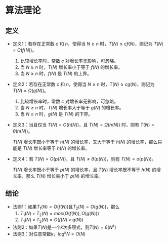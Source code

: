 # 算法理论

## 定义

- 定义1：若存在正常数 $c$ 和 $n$，使得当 $N \ge n$ 时，$T(N) \le cf(N)$，则记为 $T(N) = O(f(N))$。

  1. 比较增长率时，常数 $c$ 对增长率无影响，可忽略。
  2. 当 $N \ge n$ 时，$T(N)$ 增长率小于等于 $f(N)$ 的增长率。
  3. 当 $N \ge n$ 时，$f(N)$ 是 $T(N)$ 的上界。

- 定义2：若存在正常数 $c$ 和 $n$，使得当 $N \ge n$ 时，$T(N) \ge cg(N)$，则记为 $T(N) = \Omega(g(N))$。

  1. 比较增长率时，常数 $c$ 对增长率无影响，可忽略。
  2. 当 $N \ge n$ 时，$T(N)$ 增长率大于等于 $g(N)$ 的增长率。
  3. 当 $N \ge n$ 时，$g(N)$ 是 $T(N)$ 的下界。

- 定义3：当且仅当 $T(N) = O(h(N))$，且 $T(N) = \Omega(h(N))$ 时，则有 $T(N) = \theta(h(N))$。

  $T(N)$ 增长率既小于等于 $h(N)$ 的增长率，又大于等于 $h(N)$ 的增长率，那么只能是 $T(N)$ 增长率等于 $h(N)$ 的增长率。

- 定义4：若 $T(N) = O(p(N))$，且 $T(N) \ne \theta(p(N))$，则有 $T(N) = o(p(N))$。

  $T(N)$ 增长率既小于等于 $p(N)$ 的增长率，且 $T(N)$ 增长率既不等于 $h(N)$ 的增长率，那么 $T(N)$ 增长率小于 $p(N)$ 的增长率。

## 结论

- 法则1：如果$T_1(N) = O(f(N))$且$T_2(N) = O(g(N))$，那么
  1. $T_1(N) + T_2(N) = max(O(f(N)), O(g(N)))$
  2. $T_1(N) \times T_2(N) = O(f(N) \times g(N))$
- 法则2：如果$T(N)$是一个$k$次多项式，则$T(N) = \theta(N^k)$
- 法则3：对任意常数$k$，$log^kN = O(N)$

